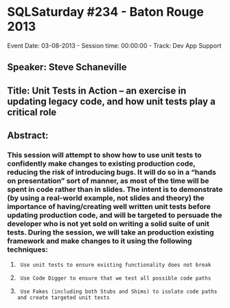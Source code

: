 # SQLSaturday #234 - Baton Rouge 2013
Event Date: 03-08-2013 - Session time: 00:00:00 - Track: Dev App Support
## Speaker: Steve Schaneville
## Title: Unit Tests in Action – an exercise in updating legacy code, and how unit tests play a critical role
## Abstract:
### This session will attempt to show how to use unit tests to confidently make changes to existing production code, reducing the risk of introducing bugs.  It will do so in a “hands on presentation” sort of manner, as most of the time will be spent in code rather than in slides.  The intent is to demonstrate (by using a real-world example, not slides and theory) the importance of having/creating well written unit tests before updating production code, and will be targeted to persuade the developer who is not yet sold on writing a solid suite of unit tests.  During the session, we will take an production existing framework and make changes to it using the following techniques:
 
1)      Use unit tests to ensure existing functionality does not break
2)      Use Code Digger to ensure that we test all possible code paths
3)      Use Fakes (including both Stubs and Shims) to isolate code paths and create targeted unit tests


